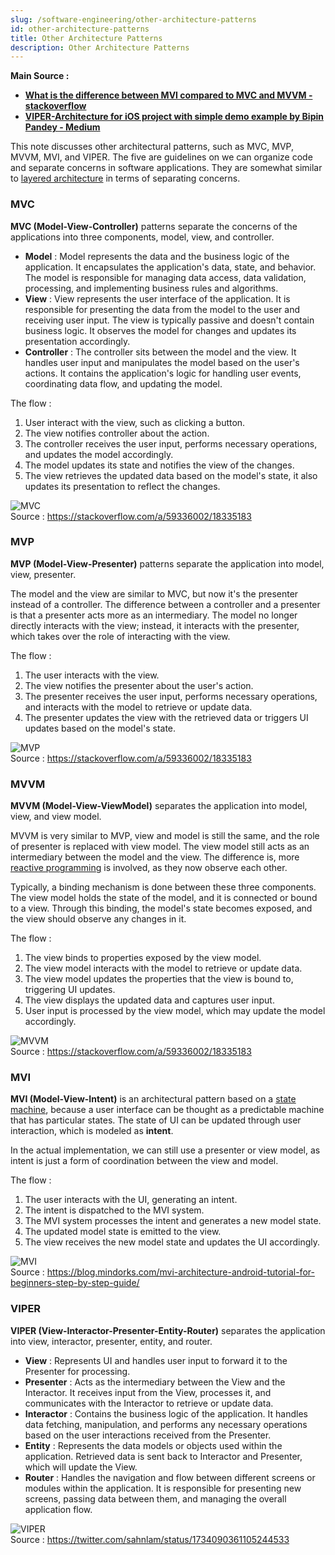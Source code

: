 ```yaml
---
slug: /software-engineering/other-architecture-patterns
id: other-architecture-patterns
title: Other Architecture Patterns
description: Other Architecture Patterns
---
```


**Main Source :**

- **[What is the difference between MVI compared to MVC and MVVM - stackoverflow](https://stackoverflow.com/questions/59205614/what-is-the-difference-between-mvi-compared-to-mvc-and-mvvm/59336002)**
- **[VIPER-Architecture for iOS project with simple demo example by Bipin Pandey - Medium](https://medium.com/cr8resume/viper-architecture-for-ios-project-with-simple-demo-example-7a07321dbd29)**

This note discusses other architectural patterns, such as MVC, MVP, MVVM, MVI, and VIPER. The five are guidelines on we can organize code and separate concerns in software applications. They are somewhat similar to [layered architecture](/software-engineering/layered) in terms of separating concerns.

### MVC

**MVC (Model-View-Controller)** patterns separate the concerns of the applications into three components, model, view, and controller.

- **Model** : Model represents the data and the business logic of the application. It encapsulates the application's data, state, and behavior. The model is responsible for managing data access, data validation, processing, and implementing business rules and algorithms.
- **View** : View represents the user interface of the application. It is responsible for presenting the data from the model to the user and receiving user input. The view is typically passive and doesn't contain business logic. It observes the model for changes and updates its presentation accordingly.
- **Controller** : The controller sits between the model and the view. It handles user input and manipulates the model based on the user's actions. It contains the application's logic for handling user events, coordinating data flow, and updating the model.

The flow :

1. User interact with the view, such as clicking a button.
2. The view notifies controller about the action.
3. The controller receives the user input, performs necessary operations, and updates the model accordingly.
4. The model updates its state and notifies the view of the changes.
5. The view retrieves the updated data based on the model's state, it also updates its presentation to reflect the changes.

![MVC](./mvc.png)  
Source : https://stackoverflow.com/a/59336002/18335183

### MVP

**MVP (Model-View-Presenter)** patterns separate the application into model, view, presenter.

The model and the view are similar to MVC, but now it's the presenter instead of a controller. The difference between a controller and a presenter is that a presenter acts more as an intermediary. The model no longer directly interacts with the view; instead, it interacts with the presenter, which takes over the role of interacting with the view.

The flow :

1. The user interacts with the view.
2. The view notifies the presenter about the user's action.
3. The presenter receives the user input, performs necessary operations, and interacts with the model to retrieve or update data.
4. The presenter updates the view with the retrieved data or triggers UI updates based on the model's state.

![MVP](./mvp.jpg)  
Source : https://stackoverflow.com/a/59336002/18335183

### MVVM

**MVVM (Model-View-ViewModel)** separates the application into model, view, and view model.

MVVM is very similar to MVP, view and model is still the same, and the role of presenter is replaced with view model. The view model still acts as an intermediary between the model and the view. The difference is, more [reactive programming](/computer-and-programming-fundamentals/concurrency-and-parallelism#reactive-programming) is involved, as they now observe each other.

Typically, a binding mechanism is done between these three components. The view model holds the state of the model, and it is connected or bound to a view. Through this binding, the model's state becomes exposed, and the view should observe any changes in it.

The flow :

1. The view binds to properties exposed by the view model.
2. The view model interacts with the model to retrieve or update data.
3. The view model updates the properties that the view is bound to, triggering UI updates.
4. The view displays the updated data and captures user input.
5. User input is processed by the view model, which may update the model accordingly.

![MVVM](./mvvm.jpg)  
Source : https://stackoverflow.com/a/59336002/18335183

### MVI

**MVI (Model-View-Intent)** is an architectural pattern based on a [state machine](/theory-of-computation-and-automata/finite-automata#finite-state-machine), because a user interface can be thought as a predictable machine that has particular states. The state of UI can be updated through user interaction, which is modeled as **intent**.

In the actual implementation, we can still use a presenter or view model, as intent is just a form of coordination between the view and model.

The flow :

1. The user interacts with the UI, generating an intent.
2. The intent is dispatched to the MVI system.
3. The MVI system processes the intent and generates a new model state.
4. The updated model state is emitted to the view.
5. The view receives the new model state and updates the UI accordingly.

![MVI](./mvi.png)  
Source : https://blog.mindorks.com/mvi-architecture-android-tutorial-for-beginners-step-by-step-guide/

### VIPER

**VIPER (View-Interactor-Presenter-Entity-Router)** separates the application into view, interactor, presenter, entity, and router.

- **View** : Represents UI and handles user input to forward it to the Presenter for processing.
- **Presenter** : Acts as the intermediary between the View and the Interactor. It receives input from the View, processes it, and communicates with the Interactor to retrieve or update data.
- **Interactor** : Contains the business logic of the application. It handles data fetching, manipulation, and performs any necessary operations based on the user interactions received from the Presenter.
- **Entity** : Represents the data models or objects used within the application. Retrieved data is sent back to Interactor and Presenter, which will update the View.
- **Router** : Handles the navigation and flow between different screens or modules within the application. It is responsible for presenting new screens, passing data between them, and managing the overall application flow.

![VIPER](./viper.png)  
Source : https://twitter.com/sahnlam/status/1734090361105244533
